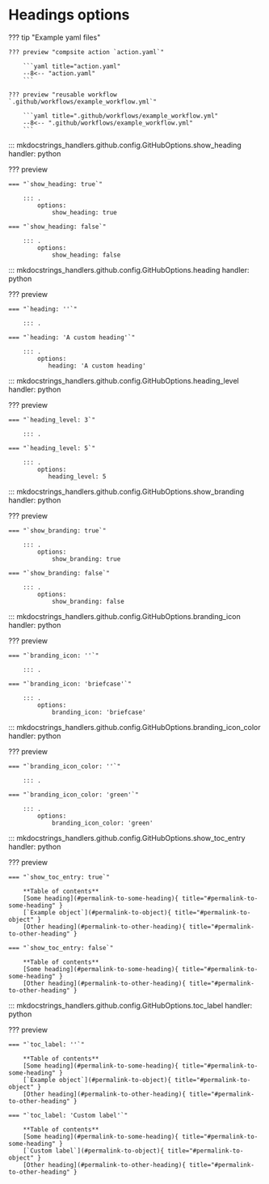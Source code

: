 # Headings options

??? tip "Example yaml files"

    ??? preview "compsite action `action.yaml`"

        ```yaml title="action.yaml"
        --8<-- "action.yaml"
        ```

    ??? preview "reusable workflow `.github/workflows/example_workflow.yml`"

        ```yaml title=".github/workflows/example_workflow.yml"
        --8<-- ".github/workflows/example_workflow.yml"
        ```


::: mkdocstrings_handlers.github.config.GitHubOptions.show_heading
    handler: python

??? preview

    === "`show_heading: true`"

        ::: .
            options:
                show_heading: true

    === "`show_heading: false`"
        
        ::: .
            options:
                show_heading: false

::: mkdocstrings_handlers.github.config.GitHubOptions.heading
    handler: python

??? preview

    === "`heading: ''`"

        ::: .

    === "`heading: 'A custom heading'`"
        
        ::: .
            options:
               heading: 'A custom heading'

::: mkdocstrings_handlers.github.config.GitHubOptions.heading_level
    handler: python

??? preview

    === "`heading_level: 3`"

        ::: .

    === "`heading_level: 5`"
        
        ::: .
            options:
               heading_level: 5

::: mkdocstrings_handlers.github.config.GitHubOptions.show_branding
    handler: python

??? preview

    === "`show_branding: true`"

        ::: .
            options:
                show_branding: true

    === "`show_branding: false`"
        
        ::: .
            options:
                show_branding: false

::: mkdocstrings_handlers.github.config.GitHubOptions.branding_icon
    handler: python

??? preview

    === "`branding_icon: ''`"

        ::: .

    === "`branding_icon: 'briefcase'`"
        
        ::: .
            options:
                branding_icon: 'briefcase'

::: mkdocstrings_handlers.github.config.GitHubOptions.branding_icon_color
    handler: python

??? preview

    === "`branding_icon_color: ''`"

        ::: .

    === "`branding_icon_color: 'green'`"
        
        ::: .
            options:
                branding_icon_color: 'green'

::: mkdocstrings_handlers.github.config.GitHubOptions.show_toc_entry
    handler: python

??? preview

    === "`show_toc_entry: true`"

        **Table of contents**  
        [Some heading](#permalink-to-some-heading){ title="#permalink-to-some-heading" }  
        [`Example object`](#permalink-to-object){ title="#permalink-to-object" }   
        [Other heading](#permalink-to-other-heading){ title="#permalink-to-other-heading" } 

    === "`show_toc_entry: false`"

        **Table of contents**  
        [Some heading](#permalink-to-some-heading){ title="#permalink-to-some-heading" }  
        [Other heading](#permalink-to-other-heading){ title="#permalink-to-other-heading" }


::: mkdocstrings_handlers.github.config.GitHubOptions.toc_label
    handler: python

??? preview

    === "`toc_label: ''`"

        **Table of contents**  
        [Some heading](#permalink-to-some-heading){ title="#permalink-to-some-heading" }  
        [`Example object`](#permalink-to-object){ title="#permalink-to-object" }   
        [Other heading](#permalink-to-other-heading){ title="#permalink-to-other-heading" } 

    === "`toc_label: 'Custom label'`"

        **Table of contents**  
        [Some heading](#permalink-to-some-heading){ title="#permalink-to-some-heading" }  
        [`Custom label`](#permalink-to-object){ title="#permalink-to-object" }   
        [Other heading](#permalink-to-other-heading){ title="#permalink-to-other-heading" }